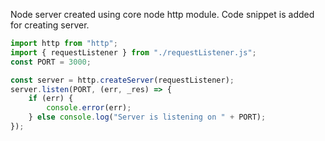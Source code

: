 Node server created using core node http module.
Code snippet is added for creating server.
```javascript
import http from "http";
import { requestListener } from "./requestListener.js";
const PORT = 3000;

const server = http.createServer(requestListener);
server.listen(PORT, (err, _res) => {
	if (err) {
		console.error(err);
	} else console.log("Server is listening on " + PORT);
});
```
